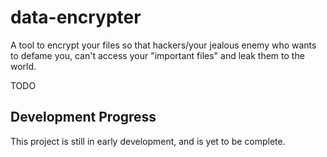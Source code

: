 # data-encrypter
A tool to encrypt your files so that hackers/your jealous enemy who wants to defame you, can't access your "important files" and leak them to the world. 

TODO

## Development Progress
This project is still in early development, and is yet to be complete.